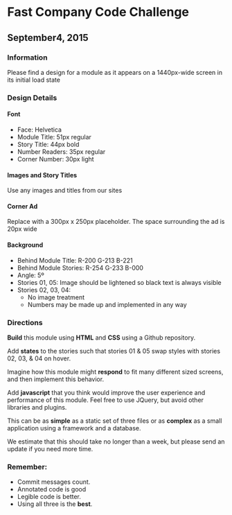 # Fast Company Code Challenge
## September4, 2015
### Information
Please find a design for a module as it appears on a 1440px-wide screen in its initial load state
### Design Details
#### Font
   * Face: Helvetica
   * Module Title: 51px regular
   * Story Title: 44px bold
   * Number Readers: 35px regular
   * Corner Number: 30px light
#### Images and Story Titles
Use any images and titles from our sites
#### Corner Ad
Replace with a 300px x 250px placeholder. The space surrounding the ad is 20px wide
#### Background
* Behind Module Title: R-200 G-213 B-221
* Behind Module Stories: R-254 G-233 B-000
* Angle: 5º
* Stories 01, 05: Image should be lightened so black text is always visible 
* Stories 02, 03, 04:
  * No image treatment
  * Numbers may be made up and implemented in any way
### Directions
**Build** this module using **HTML** and **CSS** using a Github repository.

Add **states** to the stories such that stories 01 & 05 swap styles with
stories 02, 03, & 04 on hover.

Imagine how this module might **respond** to fit many different sized
screens, and then implement this behavior.

Add **javascript** that you think would improve the user experience
and performance of this module. Feel free to use JQuery, but avoid
other libraries and plugins.

This can be as **simple** as a static set of three files or as **complex** as a small application using a framework and a database.

We estimate that this should take no longer than a week, but please
send an update if you need more time.

### Remember:
* Commit messages count.
* Annotated code is good
* Legible code is better.
* Using all three is the **best**.